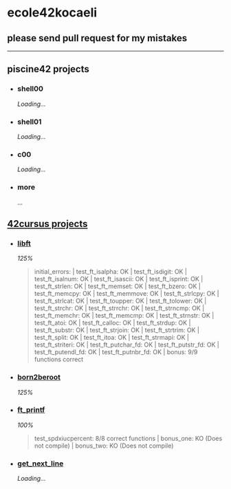 # ecole42kocaeli

## please send pull request for my mistakes

---

## piscine42 projects

- ### shell00

    *Loading...*

- ### shell01

    *Loading...*

- ### c00

    *Loading...*

- ### more

    ...

## [42cursus projects](42cursus/)

- ### [libft](42cursus/libft)

    *125%*

    > initial_errors: | test_ft_isalpha: OK | test_ft_isdigit: OK | test_ft_isalnum: OK | test_ft_isascii: OK | test_ft_isprint: OK | test_ft_strlen: OK | test_ft_memset: OK | test_ft_bzero: OK | test_ft_memcpy: OK | test_ft_memmove: OK | test_ft_strlcpy: OK | test_ft_strlcat: OK | test_ft_toupper: OK | test_ft_tolower: OK | test_ft_strchr: OK | test_ft_strrchr: OK | test_ft_strncmp: OK | test_ft_memchr: OK | test_ft_memcmp: OK | test_ft_strnstr: OK | test_ft_atoi: OK | test_ft_calloc: OK | test_ft_strdup: OK | test_ft_substr: OK | test_ft_strjoin: OK | test_ft_strtrim: OK | test_ft_split: OK | test_ft_itoa: OK | test_ft_strmapi: OK | test_ft_striteri: OK | test_ft_putchar_fd: OK | test_ft_putstr_fd: OK | test_ft_putendl_fd: OK | test_ft_putnbr_fd: OK | bonus: 9/9 functions correct

- ### [born2beroot](42cursus/born2beroot)

    *125%*

- ### [ft_printf](42cursus/ft_printf)

    *100%*

    > test_spdxiucpercent: 8/8 correct functions | bonus_one: KO (Does not compile) | bonus_two: KO (Does not compile)

- ### [get_next_line](42cursus/get_next_line)

    *Loading...*
